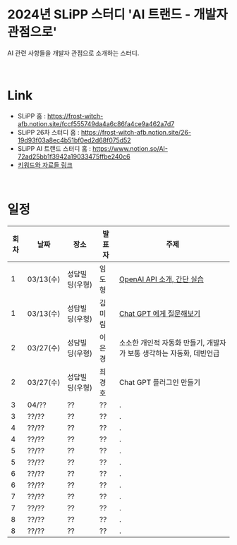 # 2024년 SLiPP 스터디 'AI 트랜드 - 개발자 관점으로'
AI 관련 사항들을 개발자 관점으로 소개하는 스터디.

<br>

# Link
- SLiPP 홈 : https://frost-witch-afb.notion.site/fccf555749da4a6c86fa4ce9a462a7d7
- SLiPP 26차 스터디 홈 : https://frost-witch-afb.notion.site/26-19d93f03a8ec4b51bf0ed2d68f075d52
- SLiPP AI 트랜드 스터디 홈 : https://www.notion.so/AI-72ad25bb1f3942a19033475ffbe240c6
- [키워드와 자료들 링크](keywords_and_materials.md)

<br>

# 일정

회차 | 날짜 | 장소 | 발표자 | 주제 
--- | --- | --- | --- | ---
1 | 03/13(수) | 성담빌딩(우형) | 임도형 | [OpenAI API 소개, 간단 실습](openai_api/index.MD)
1 | 03/13(수) | 성담빌딩(우형) | 김미림 | [Chat GPT 에게 질문해보기](https://brick-bergamot-47c.notion.site/24-03-13-SLiPP-AI-e5f92778eac04beda9f0e86e360557f0?pvs=74)
2 | 03/27(수) | 성담빌딩(우형) | 이은경 | 소소한 개인적 자동화 만들기, 개발자가 보통 생각하는 자동화, 데빈언급
2 | 03/27(수) | 성담빌딩(우형) | 최경호 | Chat GPT 플러그인 만들기
3 | 04/??| ?? |  ?? | .
3 | ??/??| ?? |  ?? | .
4 | ??/??| ?? |  ?? | .
4 | ??/??| ?? |  ?? | .
5 | ??/??| ?? |  ?? | .
5 | ??/??| ?? |  ?? | .
6 | ??/??| ?? |  ?? | .
6 | ??/??| ?? |  ?? | .
7 | ??/??| ?? |  ?? | .
7 | ??/??| ?? |  ?? | .
8 | ??/??| ?? |  ?? | .
8 | ??/??| ?? |  ?? | .




